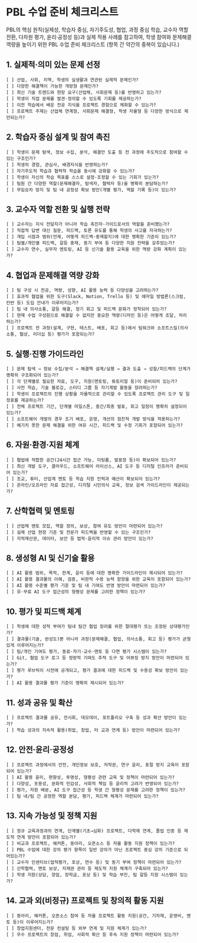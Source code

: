 # PBL 수업 준비 체크리스트

PBL의 핵심 원칙(실제성, 학습자 중심, 자기주도성, 협업, 과정 중심 학습, 교수자 역할 전환, 다차원 평가, 윤리·공정성 등)과 실제 적용 사례를 참고하여, 학생 참여와 문제해결 역량을 높이기 위한 PBL 수업 준비 체크리스트 (항목 간 약간의 중복이 있습니다.)

## 1. 실제적·의미 있는 문제 선정
    [ ] 산업, 사회, 지역, 학생의 실생활과 연관된 실제적 문제인가?
    [ ] 다양한 해결책이 가능한 개방형 문제인가?
    [ ] 최신 기술 트렌드와 현장 요구(산업체, 사회문제 등)를 반영하고 있는가?
    [ ] 학생이 직접 문제를 발견·정의할 수 있도록 기회를 제공하는가?
    [ ] 이전 학습에서 배운 전공 지식을 프로젝트 경험으로 체화할 수 있는가?
    [ ] 프로젝트 주제는 산업체 연계형, 사회문제 해결형, 학생 자율형 등 다양한 방식으로 제안되는가?

## 2. 학습자 중심 설계 및 참여 촉진
    [ ] 학생이 문제 탐색, 정보 수집, 분석, 해결안 도출 등 전 과정에 주도적으로 참여할 수 있는 구조인가?
    [ ] 학생의 경험, 관심사, 배경지식을 반영하는가?
    [ ] 자기주도적 학습과 협력적 학습을 동시에 강화할 수 있는가?
    [ ] 학생이 자신의 학습 목표를 스스로 설정·조정할 수 있는 기회가 있는가?
    [ ] 팀원 간 다양한 역할(문제해결자, 탐색자, 협력자 등)을 명확히 분담하는가?
    [ ] 무임승차 방지 및 팀 내 공정성 확보 방안(개별 평가, 역할 기록 등)이 있는가?

## 3. 교수자 역할 전환 및 실행 전략
    [ ] 교수자는 지식 전달자가 아니라 학습 촉진자·가이드로서의 역할을 준비했는가?
    [ ] 직접적 답변 대신 질문, 피드백, 토론 유도를 통해 학생의 사고를 자극하는가?
    [ ] 개입 시점과 범위(언제, 어떻게 피드백·중재할지)에 대한 명확한 기준이 있는가?
    [ ] 팀별/개인별 피드백, 갈등 중재, 동기 부여 등 다양한 지원 전략을 갖추었는가?
    [ ] 교수자 연수, 실무자 멘토링, AI 등 신기술 활용 교육을 위한 역량 강화 계획이 있는가?

## 4. 협업과 문제해결 역량 강화
    [ ] 팀 구성 시 전공, 역량, 성향, AI 활용 능력 등 다양성을 고려하는가?
    [ ] 효과적 협업을 위한 도구(Slack, Notion, Trello 등) 및 애자일 방법론(스크럼, 칸반 등) 도입 안내가 이루어지는가?
    [ ] 팀 내 의사소통, 갈등 해결, 정기 회고 및 피드백 문화가 정착되어 있는가?
    [ ] 현재 수업 구성원으로 해결할 수 없지만 중요한 역량(디자인 등)은 어떻게 조달, 처리 하는가?
    [ ] 프로젝트 전 과정(설계, 구현, 테스트, 배포, 회고 등)에서 팀워크와 소프트스킬(의사소통, 협상, 리더십 등) 평가가 포함되는가?

## 5. 실행·진행 가이드라인
    [ ] 문제 탐색 → 정보 수집/분석 → 해결책 설계/실행 → 결과 도출 → 성찰/피드백의 단계가 명확히 구조화되어 있는가?
    [ ] 각 단계별로 필요한 자료, 도구, 지원(멘토링, 튜토리얼 등)이 준비되어 있는가?
    [ ] 사전 학습, 기술 블로깅, 스터디 그룹 등 자기계발 활동을 장려하는가?
    [ ] 학생이 프로젝트의 진행 상황을 자율적으로 관리할 수 있도록 프로젝트 관리 도구 및 일정표를 제공하는가?
    [ ] 전체 프로젝트 기간, 단계별 마일스톤, 중간/최종 발표, 회고 일정이 명확히 설정되어 있는가?
    [ ] 소프트웨어 개발의 경우 조기 배포, 운영, 개선의 점진적 개발 방식을 적용하는가?
    [ ] 예기치 못한 문제 해결을 위한 여유 시간, 피드백 및 수정 기회가 포함되어 있는가?

## 6. 자원·환경·지원 체계
    [ ] 협업에 적합한 공간(24시간 접근 가능, 미팅룸, 발표장 등)이 확보되어 있는가?
    [ ] 최신 개발 도구, 클라우드, 소프트웨어 라이선스, AI 도구 등 디지털 인프라가 준비되어 있는가?
    [ ] 조교, 튜터, 산업계 멘토 등 학습 지원 인력과 예산이 확보되어 있는가?
    [ ] 온라인/오프라인 자료 접근성, 디지털 시민의식 교육, 정보 검색 가이드라인이 제공되는가?

## 7. 산학협력 및 멘토링
    [ ] 산업체 멘토 모집, 역할 정의, 보상, 참여 유도 방안이 마련되어 있는가?
    [ ] 실제 산업 현장 기준 및 전문가 피드백을 반영할 수 있는 구조인가?
    [ ] 지적재산권, 데이터, 보안 등 법적·윤리적 이슈 관리 방안이 있는가?

## 8. 생성형 AI 및 신기술 활용
    [ ] AI 활용 범위, 목적, 한계, 윤리 등에 대한 명확한 가이드라인이 제시되어 있는가?
    [ ] AI 활용 결과물의 이해, 검증, 비판적 수용 능력 함양을 위한 교육이 포함되어 있는가?
    [ ] AI 활용 수준별 평가 기준 및 팀 내 기여도 반영 방안이 마련되어 있는가?
    [ ] 유·무료 AI 도구 접근성의 형평성 문제를 고려한 정책이 있는가?

## 10. 평가 및 피드백 체계
    [ ] 학생에 대한 성적 부여가 팀내 팀간 협업 장려를 위한 절대평가 또는 조정된 상대평가인가? 
    [ ] 결과물(기술, 완성도)뿐 아니라 과정(문제해결, 협업, 의사소통, 회고 등) 평가가 균형 있게 이루어지는가?
    [ ] 팀/개인 기여도 평가, 동료·자기·교수·멘토 등 다면 평가 시스템이 있는가?
    [ ] Git, 협업 도구 로그 등 정량적 기여도 추적 도구 및 어뷰징 방지 방안이 마련되어 있는가?
    [ ] 평가 루브릭이 사전에 공개되고, 평가 결과에 대한 피드백 및 수용성 확보 방안이 있는가?
    [ ] AI 활용 결과물 평가 기준이 명확히 제시되어 있는가?

## 11. 성과 공유 및 확산
    [ ] 프로젝트 결과물 공유, 전시회, 데모데이, 포트폴리오 구축 등 성과 확산 방안이 있는가?
    [ ] 학습 성과의 지속적 활용(취업, 창업, 타 교과 연계 등) 방안이 마련되어 있는가?

## 12. 안전·윤리·공정성
    [ ] 프로젝트 과정에서의 안전, 개인정보 보호, 저작권, 연구 윤리, 표절 방지 교육이 포함되어 있는가?
    [ ] AI 활용 윤리, 편향성, 투명성, 형평성 관련 교육 및 정책이 마련되어 있는가?
    [ ] 다양성, 포용성, 문화적 민감성, 사회적 책임 등 윤리적 고려가 반영되어 있는가?
    [ ] 평가, 자원 배분, AI 도구 접근성 등 학생 간 형평성 문제를 고려한 정책이 있는가?
    [ ] 팀 내/팀 간 공정한 역할 분담, 평가, 피드백 체계가 마련되어 있는가?

## 13. 지속 가능성 및 정책 지원
    [ ] 정규 교육과정과의 연계, 단계별(기초→심화) 프로젝트, 다학제 연계, 졸업 인증 등 제도적 연계 방안이 포함되어 있는가?
    [ ] 비교과 프로젝트, 해커톤, 동아리, 오픈소스 등 자율 활동 지원 정책이 있는가?
    [ ] PBL 수업에 대한 강의 평가 항목이 일반 강의가 아닌 프로젝트 중심 강의 기준으로 되어있는가?
    [ ] 교수자 인센티브(업적평가, 포상, 연수 등) 및 동기 부여 정책이 마련되어 있는가?
    [ ] 산학협력, 멘토 보상, 지재권 관리 등 제도적 지원 체계가 구축되어 있는가?
    [ ] 학생 지원(상담, 창업, 장학금, 포상 등) 및 학습 부진, 팀 갈등 지원 시스템이 있는가?

## 14. 교과 외(비정규) 프로젝트 및 창의적 활동 지원
    [ ] 동아리, 해커톤, 오픈소스 참여 등 자율 프로젝트 활동 지원(공간, 기자재, 운영비, 멘토 등)이 이루어지는가?
    [ ] 창업지원센터, 전문 컨설팅 등 외부 연계 및 지원 체계가 있는가?
    [ ] 우수 프로젝트의 창업, 취업, 사회적 확산 등 후속 지원 정책이 마련되어 있는가?
